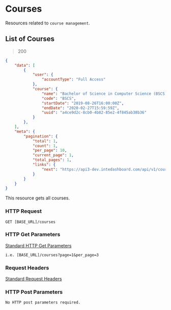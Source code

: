 # Courses

<aside class="notice">
Resources related to <code>course management</code>.
</aside>

## List of Courses

> 200

```json
{
    "data": [
        {
            "user": {
                "accountType": "Full Access"
            },
            "course": {
                "name": "Bachelor of Science in Computer Science (BSCS)",
                "code": "BSCS",
                "startDate": "2019-08-26T16:00:00Z",
                "endDate": "2020-02-27T15:59:59Z",
                "uuid": "a4ce9d2c-8cb0-4b82-85e2-4f845ab38b36"
            }
        },
    ],
    "meta": {
        "pagination": {
            "total": 1,
            "count": 1,
            "per_page": 10,
            "current_page": 1,
            "total_pages": 1,
            "links": {
                "next": "https://api3-dev.intedashboard.com/api/v1/courses?page=2"
            }
        }
    }
}
```

This resource gets all courses.

### HTTP Request

`GET [BASE_URL]/courses`

### HTTP Get Parameters

[Standard HTTP Get Parameters](#principles)

`i.e. [BASE_URL]/courses?page=1&per_page=3`

### Request Headers

[Standard Request Headers](#principles)

### HTTP Post Parameters

`No HTTP post parameters required.`